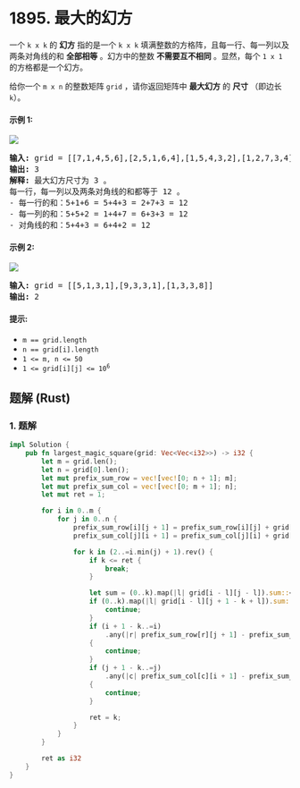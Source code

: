# 1895. 最大的幻方
一个 `k x k` 的 **幻方** 指的是一个 `k x k` 填满整数的方格阵，且每一行、每一列以及两条对角线的和 **全部相等** 。幻方中的整数 **不需要互不相同** 。显然，每个 `1 x 1` 的方格都是一个幻方。

给你一个 `m x n` 的整数矩阵 `grid` ，请你返回矩阵中 **最大幻方** 的 **尺寸** （即边长 `k`）。

#### 示例 1:
![](https://assets.leetcode.com/uploads/2021/05/29/magicsquare-grid.jpg)
<pre>
<strong>输入:</strong> grid = [[7,1,4,5,6],[2,5,1,6,4],[1,5,4,3,2],[1,2,7,3,4]]
<strong>输出:</strong> 3
<strong>解释:</strong> 最大幻方尺寸为 3 。
每一行，每一列以及两条对角线的和都等于 12 。
- 每一行的和：5+1+6 = 5+4+3 = 2+7+3 = 12
- 每一列的和：5+5+2 = 1+4+7 = 6+3+3 = 12
- 对角线的和：5+4+3 = 6+4+2 = 12
</pre>

#### 示例 2:
![](https://assets.leetcode.com/uploads/2021/05/29/magicsquare2-grid.jpg)
<pre>
<strong>输入:</strong> grid = [[5,1,3,1],[9,3,3,1],[1,3,3,8]]
<strong>输出:</strong> 2
</pre>

#### 提示:
* `m == grid.length`
* `n == grid[i].length`
* `1 <= m, n <= 50`
* <code>1 <= grid[i][j] <= 10<sup>6</sup></code>

## 题解 (Rust)

### 1. 题解
```Rust
impl Solution {
    pub fn largest_magic_square(grid: Vec<Vec<i32>>) -> i32 {
        let m = grid.len();
        let n = grid[0].len();
        let mut prefix_sum_row = vec![vec![0; n + 1]; m];
        let mut prefix_sum_col = vec![vec![0; m + 1]; n];
        let mut ret = 1;

        for i in 0..m {
            for j in 0..n {
                prefix_sum_row[i][j + 1] = prefix_sum_row[i][j] + grid[i][j];
                prefix_sum_col[j][i + 1] = prefix_sum_col[j][i] + grid[i][j];

                for k in (2..=i.min(j) + 1).rev() {
                    if k <= ret {
                        break;
                    }

                    let sum = (0..k).map(|l| grid[i - l][j - l]).sum::<i32>();
                    if (0..k).map(|l| grid[i - l][j + 1 - k + l]).sum::<i32>() != sum {
                        continue;
                    }
                    if (i + 1 - k..=i)
                        .any(|r| prefix_sum_row[r][j + 1] - prefix_sum_row[r][j + 1 - k] != sum)
                    {
                        continue;
                    }
                    if (j + 1 - k..=j)
                        .any(|c| prefix_sum_col[c][i + 1] - prefix_sum_col[c][i + 1 - k] != sum)
                    {
                        continue;
                    }

                    ret = k;
                }
            }
        }

        ret as i32
    }
}
```
